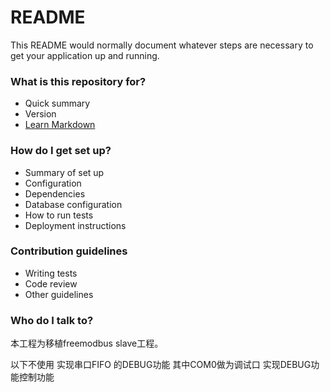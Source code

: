 # README #

This README would normally document whatever steps are necessary to get your application up and running.

### What is this repository for? ###

* Quick summary
* Version
* [Learn Markdown](https://bitbucket.org/tutorials/markdowndemo)

### How do I get set up? ###

* Summary of set up
* Configuration
* Dependencies
* Database configuration
* How to run tests
* Deployment instructions

### Contribution guidelines ###

* Writing tests
* Code review
* Other guidelines

### Who do I talk to? ###

本工程为移植freemodbus slave工程。

以下不使用
实现串口FIFO 的DEBUG功能
其中COM0做为调试口
实现DEBUG功能控制功能

